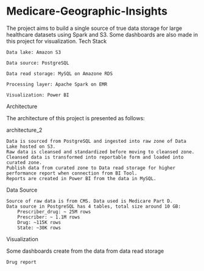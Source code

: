 # Medicare-Geographic-Insights

The project aims to build a single source of true data storage for large healthcare datasets using Spark and S3. Some dashboards are also made in this project for visualization.
Tech Stack

    Data lake: Amazon S3

    Data source: PostgreSQL

    Data read storage: MySQL on Amazone RDS

    Processing layer: Apache Spark on EMR

    Visualization: Power BI

Architecture

The architecture of this project is presented as follows:

architecture_2

    Data is sourced from PostgreSQL and ingested into raw zone of Data Lake hosted on S3.
    Raw data is cleansed and standardized before moving to cleansed zone.
    Cleansed data is transformed into reportable form and loaded into curated zone.
    Publish data from curated zone to Data read storage for higher performance report when connection from BI Tool.
    Reports are created in Power BI from the data in MySQL.

Data Source

    Source of raw data is from CMS. Data used is Medicare Part D.
    Data source in PostgreSQL has 4 tables, total size around 10 GB:
        Prescriber_drug: ~ 25M rows
        Prescriber: ~ 1.1M rows
        Drug: ~115K rows
        State: ~30K rows

Visualization

Some dashboards create from the data from data read storage

    Drug report

